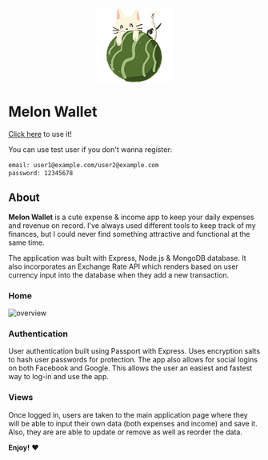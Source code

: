 <p align="center"><img src="/public/photos/kittenmelonREADME.png"></p>

# Melon Wallet

[Click here](https://alaanarg.github.io/Project2-WebApp-MelonWallet/) to use it!

You can use test user if you don't wanna register:
```
email: user1@example.com/user2@example.com
password: 12345678
```

## About

**Melon Wallet** is a cute expense & income app to keep your daily expenses and revenue on record. I've always used different tools to keep
track of my finances, but I could never find something attractive and functional at the same time.

The application was built with Express, Node.js & MongoDB database. It also incorporates an Exchange Rate API which renders based on user currency input into the database when they add a new transaction.

### Home

![overview](/public/photos/overview.gif)

### Authentication

User authentication built using Passport with Express. Uses encryption salts to hash user passwords for protection. The app also allows for social logins on both Facebook and Google. This allows the user an easiest and fastest way to log-in and use the app.

### Views

Once logged in, users are taken to the main application page where they will be able to input their own data (both expenses and income) and save it. Also, they are are able to update or remove as well as reorder the data.


**Enjoy!** :heart: